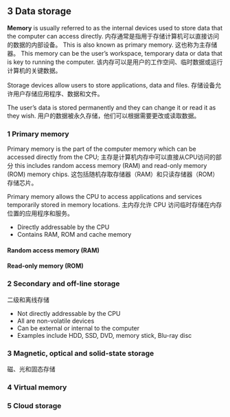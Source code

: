 ## 3 Data storage

**Memory** is usually referred to as the internal devices used to store data that the computer can access directly. 
内存通常是指用于存储计算机可以直接访问的数据的内部设备。
This is also known as primary memory. 
这也称为主存储器。
This memory can be the user’s workspace, temporary data or data that is key to running the computer.
该内存可以是用户的工作空间、临时数据或运行计算机的关键数据。

Storage devices allow users to store applications, data and files. 
存储设备允许用户存储应用程序、数据和文件。

The user’s data is stored permanently and they can change it or read it as they wish. 
用户的数据被永久存储，他们可以根据需要更改或读取数据。


### 1 Primary memory

Primary memory is the part of the computer memory which can be accessed directly from the CPU; 
主存是计算机内存中可以直接从CPU访问的部分
this includes random access memory (RAM) and read-only memory (ROM) memory chips. 
这包括随机存取存储器（RAM）和只读存储器（ROM）存储芯片。

Primary memory allows the CPU to access applications and services temporarily stored in memory locations. 
主内存允许 CPU 访问临时存储在内存位置的应用程序和服务。

- Directly addressable by the CPU
- Contains RAM, ROM and cache memory

#### Random access memory (RAM)


#### Read-only memory (ROM)


### 2 Secondary and off-line storage
二级和离线存储

- Not directly addressable by the CPU
- All are non-volatile devices
- Can be external or internal to the computer
- Examples include HDD, SSD, DVD, memory stick, Blu-ray disc

### 3 Magnetic, optical and solid-state storage
磁、光和固态存储

### 4 Virtual memory

### 5 Cloud storage